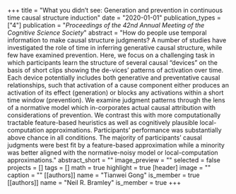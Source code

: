 +++
title = "What you didn’t see: Generation and prevention in continuous time causal structure induction"
date = "2020-01-01"
publication_types = ["4"]
publication = "_Proceedings of the 42nd Annual Meeting of the Cognitive Science Society_"
abstract = "How do people use temporal information to make causal structure judgments?  A number of studies have investigated the role of time in inferring generative causal structure, while few have examined prevention.  Here, we focus on a challenging task in which participants learn the structure of several causal “devices” on the basis of short clips showing the de-vices’ patterns of activation over time. Each device potentially includes both generative and preventative causal relationships, such that activation of a cause component either produces an activation of its effect (generation) or blocks any activations within a short time window (prevention). We examine judgment patterns through the lens of a normative model which in-corporates actual causal attribution with considerations of prevention. We contrast this with more computationally tractable feature-based heuristics as well as cognitively plausible local-computation approximations.  Participants’ performance was substantially above chance in all conditions. The majority of participants’ causal judgments were best fit by a feature-based approximation while a minority was better aligned with the normative-noisy model or local-computation approximations."
abstract_short = ""
image_preview = ""
selected = false
projects = []
tags = []
math = true
highlight = true
[header]
image = ""
caption = ""
[[authors]]
	name = "Tianwei Gong"
	is_member = true
[[authors]]
	name = "Neil R. Bramley"
	is_member = true
+++
